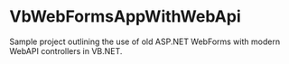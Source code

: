 # VbWebFormsAppWithWebApi

Sample project outlining the use of old ASP.NET WebForms with modern WebAPI controllers in VB.NET.
